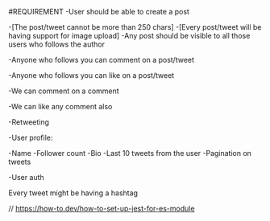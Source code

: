 #REQUIREMENT
-User should be able to create a post

-[The post/tweet cannot be more than 250 chars]
-[Every post/tweet will be having support for image upload]
-Any post should be visible to all those users who follows the author

-Anyone who follows you can comment on a post/tweet

-Anyone who follows you can like on a post/tweet

-We can comment on a comment

-We can like any comment also

-Retweeting

-User profile:

   -Name
    -Follower count
    -Bio
    -Last 10 tweets from the user
-Pagination on tweets

-User auth

Every tweet might be having a hashtag

// https://how-to.dev/how-to-set-up-jest-for-es-module